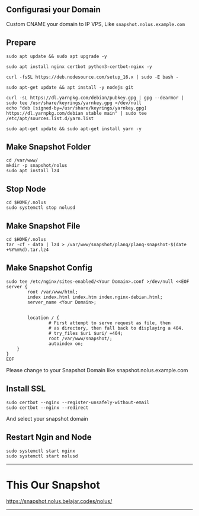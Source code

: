 ## Configurasi your Domain
Custom CNAME your domain to IP VPS, Like `snapshot.nolus.example.com`

## Prepare
```
sudo apt update && sudo apt upgrade -y
```

```
sudo apt install nginx certbot python3-certbot-nginx -y
```

```
curl -fsSL https://deb.nodesource.com/setup_16.x | sudo -E bash -
```

```
sudo apt-get update && apt install -y nodejs git
```

```
curl -sL https://dl.yarnpkg.com/debian/pubkey.gpg | gpg --dearmor | sudo tee /usr/share/keyrings/yarnkey.gpg >/dev/null
echo "deb [signed-by=/usr/share/keyrings/yarnkey.gpg] https://dl.yarnpkg.com/debian stable main" | sudo tee /etc/apt/sources.list.d/yarn.list
```

```
sudo apt-get update && sudo apt-get install yarn -y
```

## Make Snapshot Folder
```
cd /var/www/
mkdir -p snapshot/nolus
sudo apt install lz4
```

## Stop Node
```
cd $HOME/.nolus
sudo systemctl stop nolusd
```

## Make Snapshot File
```
cd $HOME/.nolus
tar -cf - data | lz4 > /var/www/snapshot/planq/planq-snapshot-$(date +%Y%m%d).tar.lz4
```

## Make Snapshot Config
```
sudo tee /etc/nginx/sites-enabled/<Your Domain>.conf >/dev/null <<EOF
server {
        root /var/www/html;
        index index.html index.htm index.nginx-debian.html;
        server_name <Your Domain>; 


        location / {
                # First attempt to serve request as file, then
                # as directory, then fall back to displaying a 404.
                # try_files $uri $uri/ =404;
                root /var/www/snapshot/;
                autoindex on;
    }
}
EOF
```
Please change <Your Domain> to your Snapshot Domain like snapshot.nolus.example.com

## Install SSL
```
sudo certbot --nginx --register-unsafely-without-email
sudo certbot --nginx --redirect
```
And select your snapshot domain
        
## Restart Ngin and Node
```
sudo systemctl start nginx
sudo systemctl start nolusd
```
______________________________
# This Our Snapshot
https://snapshot.nolus.belajar.codes/nolus/

______________________________
        

